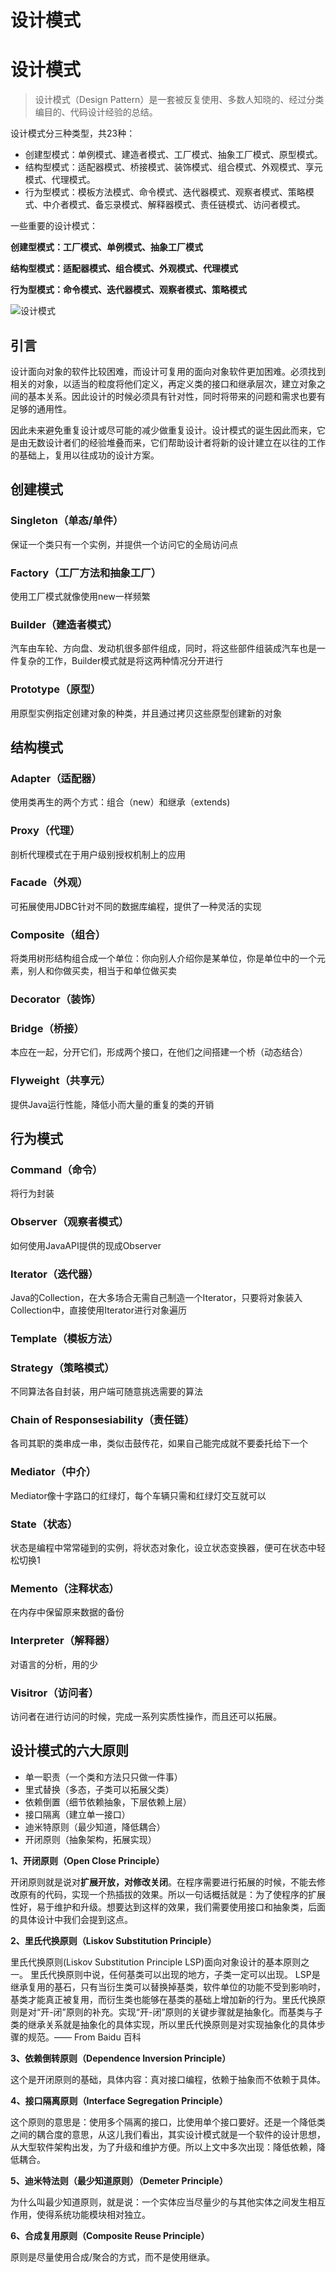 # 设计模式


# 设计模式

> 设计模式（Design Pattern）是一套被反复使用、多数人知晓的、经过分类编目的、代码设计经验的总结。

设计模式分三种类型，共23种：

* 创建型模式：单例模式、建造者模式、工厂模式、抽象工厂模式、原型模式。
* 结构型模式：适配器模式、桥接模式、装饰模式、组合模式、外观模式、享元模式、代理模式。
* 行为型模式：模板方法模式、命令模式、迭代器模式、观察者模式、策略模式、中介者模式、备忘录模式、解释器模式、责任链模式、访问者模式。

一些重要的设计模式：

**创建型模式：工厂模式、单例模式、抽象工厂模式**

**结构型模式：适配器模式、组合模式、外观模式、代理模式**

**行为型模式：命令模式、迭代器模式、观察者模式、策略模式**

![设计模式](./进阶/设计模式.jpg)

## 引言

设计面向对象的软件比较困难，而设计可复用的面向对象软件更加困难。必须找到相关的对象，以适当的粒度将他们定义，再定义类的接口和继承层次，建立对象之间的基本关系。因此设计的时候必须具有针对性，同时将带来的问题和需求也要有足够的通用性。

因此未来避免重复设计或尽可能的减少做重复设计。设计模式的诞生因此而来，它是由无数设计者们的经验堆叠而来，它们帮助设计者将新的设计建立在以往的工作的基础上，复用以往成功的设计方案。

## 创建模式

### Singleton（单态/单件）

保证一个类只有一个实例，并提供一个访问它的全局访问点

### Factory（工厂方法和抽象工厂）

使用工厂模式就像使用new一样频繁

### Builder（建造者模式）

汽车由车轮、方向盘、发动机很多部件组成，同时，将这些部件组装成汽车也是一件复杂的工作，Builder模式就是将这两种情况分开进行

### Prototype（原型）

用原型实例指定创建对象的种类，并且通过拷贝这些原型创建新的对象

## 结构模式

### Adapter（适配器）

使用类再生的两个方式：组合（new）和继承（extends)

### Proxy（代理）

剖析代理模式在于用户级别授权机制上的应用

### Facade（外观）

可拓展使用JDBC针对不同的数据库编程，提供了一种灵活的实现

### Composite（组合）

将类用树形结构组合成一个单位：你向别人介绍你是某单位，你是单位中的一个元素，别人和你做买卖，相当于和单位做买卖

### Decorator（装饰）

### Bridge（桥接）

本应在一起，分开它们，形成两个接口，在他们之间搭建一个桥（动态结合）

### Flyweight（共享元）

提供Java运行性能，降低小而大量的重复的类的开销

## 行为模式

### Command（命令）

将行为封装

### Observer（观察者模式）

如何使用JavaAPI提供的现成Observer

### Iterator（迭代器）

Java的Collection，在大多场合无需自己制造一个Iterator，只要将对象装入Collection中，直接使用Iterator进行对象遍历

### Template（模板方法）

### Strategy（策略模式）

不同算法各自封装，用户端可随意挑选需要的算法

### Chain of Responsesiability（责任链）

各司其职的类串成一串，类似击鼓传花，如果自己能完成就不要委托给下一个

### Mediator（中介）

Mediator像十字路口的红绿灯，每个车辆只需和红绿灯交互就可以

### State（状态）

状态是编程中常常碰到的实例，将状态对象化，设立状态变换器，便可在状态中轻松切换1

### Memento（注释状态）

在内存中保留原来数据的备份

### Interpreter（解释器）

对语言的分析，用的少

### Visitror（访问者）

访问者在进行访问的时候，完成一系列实质性操作，而且还可以拓展。

## 设计模式的六大原则

* 单一职责（一个类和方法只只做一件事）
* 里式替换（多态，子类可以拓展父类）
* 依赖倒置（细节依赖抽象，下层依赖上层）
* 接口隔离（建立单一接口）
* 迪米特原则（最少知道，降低耦合）
* 开闭原则（抽象架构，拓展实现）

**1、开闭原则（Open Close Principle）**

开闭原则就是说对**扩展开放，对修改关闭**。在程序需要进行拓展的时候，不能去修改原有的代码，实现一个热插拔的效果。所以一句话概括就是：为了使程序的扩展性好，易于维护和升级。想要达到这样的效果，我们需要使用接口和抽象类，后面的具体设计中我们会提到这点。

**2、里氏代换原则（Liskov Substitution Principle）**

里氏代换原则(Liskov Substitution Principle LSP)面向对象设计的基本原则之一。 里氏代换原则中说，任何基类可以出现的地方，子类一定可以出现。 LSP是继承复用的基石，只有当衍生类可以替换掉基类，软件单位的功能不受到影响时，基类才能真正被复用，而衍生类也能够在基类的基础上增加新的行为。里氏代换原则是对“开-闭”原则的补充。实现“开-闭”原则的关键步骤就是抽象化。而基类与子类的继承关系就是抽象化的具体实现，所以里氏代换原则是对实现抽象化的具体步骤的规范。—— From Baidu 百科

**3、依赖倒转原则（Dependence Inversion Principle）**

这个是开闭原则的基础，具体内容：真对接口编程，依赖于抽象而不依赖于具体。

**4、接口隔离原则（Interface Segregation Principle）**

这个原则的意思是：使用多个隔离的接口，比使用单个接口要好。还是一个降低类之间的耦合度的意思，从这儿我们看出，其实设计模式就是一个软件的设计思想，从大型软件架构出发，为了升级和维护方便。所以上文中多次出现：降低依赖，降低耦合。

**5、迪米特法则（最少知道原则）（Demeter Principle）**

为什么叫最少知道原则，就是说：一个实体应当尽量少的与其他实体之间发生相互作用，使得系统功能模块相对独立。

**6、合成复用原则（Composite Reuse Principle）**

原则是尽量使用合成/聚合的方式，而不是使用继承。


